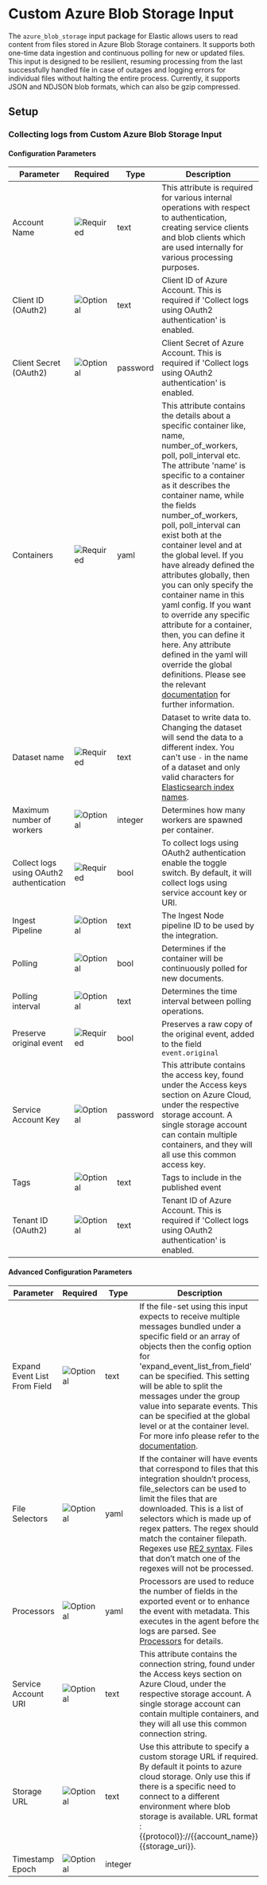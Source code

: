 # Custom Azure Blob Storage Input

The `azure_blob_storage` input package for Elastic allows users to read content from files stored in Azure Blob Storage containers. It supports both one-time data ingestion and continuous polling for new or updated files. This input is
designed to be resilient, resuming processing from the last successfully handled file in case of outages and logging errors for individual files without halting the entire process. Currently, it supports JSON and NDJSON blob formats, which
can also be gzip compressed.


## Setup

### Collecting logs from Custom Azure Blob Storage Input


#### Configuration Parameters

| Parameter |  Required | Type | Description |
| --- | --- | --- | --- |
| Account Name | ![Required](https://img.shields.io/badge/✔-93c93e?style=flat) | text | This attribute is required for various internal operations with respect to authentication, creating service clients and blob clients which are used internally for various processing purposes.   |
| Client ID (OAuth2) | ![Optional](https://img.shields.io/badge/✘-fed10c?style=flat) | text | Client ID of Azure Account. This is required if 'Collect logs using OAuth2 authentication' is enabled.  |
| Client Secret (OAuth2) | ![Optional](https://img.shields.io/badge/✘-fed10c?style=flat) | password | Client Secret of Azure Account. This is required if 'Collect logs using OAuth2 authentication' is enabled.  |
| Containers | ![Required](https://img.shields.io/badge/✔-93c93e?style=flat) | yaml | This attribute contains the details about a specific container like, name, number_of_workers, poll, poll_interval etc. The attribute 'name' is specific to a container as it describes the container name, while the fields number_of_workers, poll, poll_interval can exist both at the container level and at the global level.  If you have already defined the attributes globally, then you can only specify the container name in this yaml config. If you want to override any specific attribute for a container, then, you can define it here. Any attribute defined in the yaml will override the global definitions.  Please see the relevant [documentation](https://www.elastic.co/guide/en/beats/filebeat/current/filebeat-input-azure-blob-storage.html#attrib-containers) for further information.   |
| Dataset name | ![Required](https://img.shields.io/badge/✔-93c93e?style=flat) | text | Dataset to write data to. Changing the dataset will send the data to a different index. You can't use `-` in the name of a dataset and only valid characters for [Elasticsearch index names](https://www.elastic.co/guide/en/elasticsearch/reference/current/docs-index_.html).   |
| Maximum number of workers | ![Optional](https://img.shields.io/badge/✘-fed10c?style=flat) | integer | Determines how many workers are spawned per container.  |
| Collect logs using OAuth2 authentication | ![Required](https://img.shields.io/badge/✔-93c93e?style=flat) | bool | To collect logs using OAuth2 authentication enable the toggle switch. By default, it will collect logs using service account key or URI.  |
| Ingest Pipeline | ![Optional](https://img.shields.io/badge/✘-fed10c?style=flat) | text | The Ingest Node pipeline ID to be used by the integration.   |
| Polling | ![Optional](https://img.shields.io/badge/✘-fed10c?style=flat) | bool | Determines if the container will be continuously polled for new documents.  |
| Polling interval | ![Optional](https://img.shields.io/badge/✘-fed10c?style=flat) | text | Determines the time interval between polling operations.  |
| Preserve original event | ![Required](https://img.shields.io/badge/✔-93c93e?style=flat) | bool | Preserves a raw copy of the original event, added to the field `event.original`  |
| Service Account Key | ![Optional](https://img.shields.io/badge/✘-fed10c?style=flat) | password | This attribute contains the access key, found under the Access keys section on Azure Cloud, under the respective storage account. A single storage account can contain multiple containers, and they will all use this common access key.   |
| Tags | ![Optional](https://img.shields.io/badge/✘-fed10c?style=flat) | text | Tags to include in the published event  |
| Tenant ID (OAuth2) | ![Optional](https://img.shields.io/badge/✘-fed10c?style=flat) | text | Tenant ID of Azure Account. This is required if 'Collect logs using OAuth2 authentication' is enabled.  |

#### Advanced Configuration Parameters

| Parameter |  Required | Type | Description |
| --- | --- | --- | --- |
| Expand Event List From Field | ![Optional](https://img.shields.io/badge/✘-fed10c?style=flat) | text | If the file-set using this input expects to receive multiple messages bundled under a specific field or an array of objects then the config option for 'expand_event_list_from_field' can be specified. This setting will be able to split the messages under the group value into separate events. This can be specified at the global level or at the container level. For more info please refer to the [documentation](https://www.elastic.co/guide/en/beats/filebeat/current/filebeat-input-azure-blob-storage.html#attrib-expand_event_list_from_field).   |
| File Selectors | ![Optional](https://img.shields.io/badge/✘-fed10c?style=flat) | yaml | If the container will have events that correspond to files that this integration shouldn’t process, file_selectors can be used to limit the files that are downloaded.  This is a list of selectors which is made up of regex patters. The regex should match the container filepath.  Regexes use [RE2 syntax](https://pkg.go.dev/regexp/syntax). Files that don’t match one of the regexes will not be processed.   |
| Processors | ![Optional](https://img.shields.io/badge/✘-fed10c?style=flat) | yaml | Processors are used to reduce the number of fields in the exported event or to enhance the event with metadata. This executes in the agent before the logs are parsed. See [Processors](https://www.elastic.co/guide/en/beats/filebeat/current/filtering-and-enhancing-data.html) for details.   |
| Service Account URI | ![Optional](https://img.shields.io/badge/✘-fed10c?style=flat) | text | This attribute contains the connection string, found under the Access keys section on Azure Cloud, under the respective storage account. A single storage account can contain multiple containers, and they will all use this common connection string.   |
| Storage URL | ![Optional](https://img.shields.io/badge/✘-fed10c?style=flat) | text | Use this attribute to specify a custom storage URL if required. By default it points to azure cloud storage. Only use this if there is a specific need to connect to a different environment where blob storage is available. URL format : {{protocol}}://{{account_name}}.{{storage_uri}}.   |
| Timestamp Epoch | ![Optional](https://img.shields.io/badge/✘-fed10c?style=flat) | integer |   |

